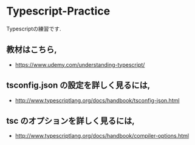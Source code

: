 # Typescript-Practice
Typescriptの練習です.

## 教材はこちら,
- https://www.udemy.com/understanding-typescript/

## tsconfig.json の設定を詳しく見るには,
- http://www.typescriptlang.org/docs/handbook/tsconfig-json.html

## tsc のオプションを詳しく見るには,
- http://www.typescriptlang.org/docs/handbook/compiler-options.html
